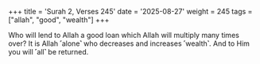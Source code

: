 +++
title = 'Surah 2, Verses 245'
date = '2025-08-27'
weight = 245
tags = ["allah", "good", "wealth"]
+++

Who will lend to Allah a good loan which Allah will multiply many times over? It is Allah ˹alone˺ who decreases and increases ˹wealth˺. And to Him you will ˹all˺ be returned.